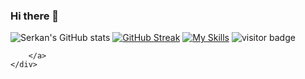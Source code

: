
### Hi there 👋

<!--
**mehmet017/mehmet017** is a ✨ _special_ ✨ repository because its `README.md` (this file) appears on your GitHub profile.
[![trophy](https://github-profile-trophy.vercel.app/?username=mehmet017&theme=onedark)](https://github.com/ryo-ma/github-profile-trophy)

Here are some ideas to get you started:

- 🔭 I’m currently working on ...
- 🌱 I’m currently learning ...
- 👯 I’m looking to collaborate on ...
- 🤔 I’m looking for help with ...
- 💬 Ask me about ...
- 📫 How to reach me: ...
- 😄 Pronouns: ...
- ⚡ Fun fact: ...
-->
![Serkan's GitHub stats](https://github-readme-stats.vercel.app/api?username=mehmet017&show_icons=true&theme=tokyonight&hide_border=true)
[![GitHub Streak](http://github-readme-streak-stats.herokuapp.com?user=mehmet017&theme=tokyonight&hide_border=true&date_format=M%20j%5B%2C%20Y%5D)](https://git.io/streak-stats)
[![My Skills](https://skillicons.dev/icons?i=py,java,idea,git,github,vscode,discord&theme=dark)](https://skillicons.dev)
![visitor badge](https://visitor-badge.glitch.me/badge?page_id=mehmet017.visitor-badge&left_text=Profile%20views)

        </a>
    </div>
